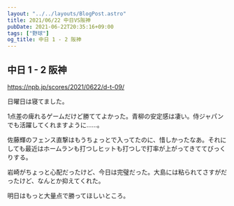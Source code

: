 ```yaml
---
layout: "../../layouts/BlogPost.astro"
title: 2021/06/22 中日VS阪神
pubDate: 2021-06-22T20:35:16+09:00
tags: ["野球"]
og_title: 中日 1 - 2 阪神
---
```


## 中日 1 - 2 阪神

https://npb.jp/scores/2021/0622/d-t-09/


日曜日は寝てました。

1点差の痺れるゲームだけど勝ててよかった。青柳の安定感は凄い。侍ジャパンでも活躍してくれますように……。

佐藤輝のフェンス直撃はもうちょっとで入ってたのに、惜しかったなあ。それにしても最近はホームランも打つしヒットも打つしで打率が上がってきててびっくりする。

岩崎がちょっと心配だったけど、今日は完璧だった。大島には粘られてさすがだったけど、なんとか抑えてくれた。

明日はもっと大量点で勝ってほしいところ。